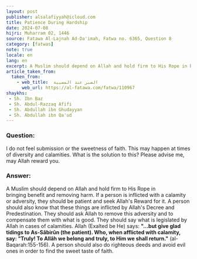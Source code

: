 ```yaml
---
layout: post
publisher: alsalafiyyah@icloud.com
title: Patience During Hardship
date: 2024-07-08
hijri: Muharram 02, 1446
source: Fatawa Al-Lajnah Ad-Da'imah, Fatwa no. 6365, Question 8
category: [fatwas]
note: true
locale: en
lang: en
excerpt: A Muslim should depend on Allah and hold firm to His Rope in bringing benefit and removing harm. If a person is inflicted with a calamity or adversity, they should be patient and seek Allah's Reward for it.
article_taken_from: 
  taken_from:
    - web_title:  الصبر عند المصيبة
      web_url: https://al-fatawa.com/fatwa/110967
shaykhs: 
 - Sh. Ibn Baz
 - Sh. Abdul-Razzaq Afifi
 - Sh. Abdullah ibn Ghudayyan
 - Sh. Abdullah ibn Qa'ud
---
```

### Question: 
I do not feel submission or the sweetness of faith. This may happen at times of diversity and calamities. What is the solution to this? Please advise me, may Allah reward you. 

### Answer: 
A Muslim should depend on Allah and hold firm to His Rope in bringing benefit and removing harm. If a person is inflicted with a calamity or adversity, they should be patient and seek Allah's Reward for it. A person should also know that these things are inflicted by Allah's Decree and Predestination. They should ask Allah to remove this adversity and to compensate them with what is good. They should say what is legislated by Allah in cases of calamities. Allah (Exalted be He) says: **"...but give glad tidings to As-Sâbirûn (the patient). Who, when afflicted with calamity, say: "Truly! To Allâh we belong and truly, to Him we shall return."** (al-Baqarah:155-156). A person should also do righteous deeds and avoid evil ones in order to find the sweet taste of faith.
